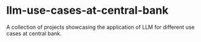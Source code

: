 # llm-use-cases-at-central-bank
A collection of projects showcasing the application of LLM for different use cases at central bank.
